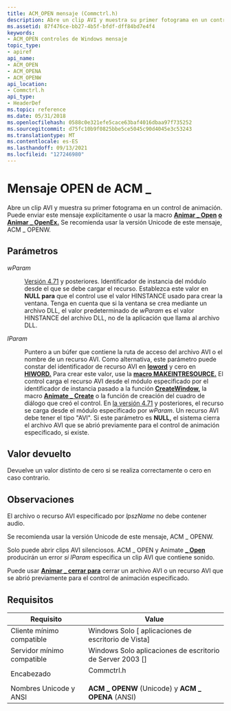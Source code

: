 ```yaml
---
title: ACM_OPEN mensaje (Commctrl.h)
description: Abre un clip AVI y muestra su primer fotograma en un control de animación. Puede enviar este mensaje explícitamente o usar la macro Animar \_ Open o Animar \_ OpenEx. Se recomienda usar la versión Unicode de este mensaje, ACM \_ OPENW.
ms.assetid: 87f476ce-bb27-4b5f-bfdf-dff84bd7e4f4
keywords:
- ACM_OPEN controles de Windows mensaje
topic_type:
- apiref
api_name:
- ACM_OPEN
- ACM_OPENA
- ACM_OPENW
api_location:
- Commctrl.h
api_type:
- HeaderDef
ms.topic: reference
ms.date: 05/31/2018
ms.openlocfilehash: 0588c0e321efe5cace63baf4016dbaa97f735252
ms.sourcegitcommit: d75fc10b9f0825bbe5ce5045c90d4045e3c53243
ms.translationtype: MT
ms.contentlocale: es-ES
ms.lasthandoff: 09/13/2021
ms.locfileid: "127246980"
---
```

# <a name="acm_open-message"></a>Mensaje OPEN de ACM \_

Abre un clip AVI y muestra su primer fotograma en un control de animación. Puede enviar este mensaje explícitamente o usar la macro [**Animar \_ Open**](/windows/desktop/api/Commctrl/nf-commctrl-animate_open) [**o Animar \_ OpenEx.**](/windows/desktop/api/Commctrl/nf-commctrl-animate_openex) Se recomienda usar la versión Unicode de este mensaje, ACM \_ OPENW.

## <a name="parameters"></a>Parámetros

<dl> <dt>

*wParam* 
</dt> <dd>

[Versión 4.71](common-control-versions.md) y posteriores. Identificador de instancia del módulo desde el que se debe cargar el recurso. Establezca este valor en **NULL para** que el control use el valor HINSTANCE usado para crear la ventana. Tenga en cuenta que si la ventana se crea mediante un archivo DLL, el valor predeterminado de *wParam* es el valor HINSTANCE del archivo DLL, no de la aplicación que llama al archivo DLL.

</dd> <dt>

*lParam* 
</dt> <dd>

Puntero a un búfer que contiene la ruta de acceso del archivo AVI o el nombre de un recurso AVI. Como alternativa, este parámetro puede constar del identificador de recurso AVI en [**loword**](/previous-versions/windows/desktop/legacy/ms632659(v=vs.85)) y cero en [**HIWORD.**](/previous-versions/windows/desktop/legacy/ms632657(v=vs.85)) Para crear este valor, use la [**macro MAKEINTRESOURCE.**](/windows/desktop/api/winuser/nf-winuser-makeintresourcea) El control carga el recurso AVI desde el módulo especificado por el identificador de instancia pasado a la función [**CreateWindow,**](/windows/desktop/api/winuser/nf-winuser-createwindowa) la macro [**Animate \_ Create**](/windows/desktop/api/Commctrl/nf-commctrl-animate_create) o la función de creación del cuadro de diálogo que creó el control. En [la versión 4.71](common-control-versions.md) y posteriores, el recurso se carga desde el módulo especificado por *wParam*. Un recurso AVI debe tener el tipo "AVI". Si este parámetro es **NULL,** el sistema cierra el archivo AVI que se abrió previamente para el control de animación especificado, si existe.

</dd> </dl>

## <a name="return-value"></a>Valor devuelto

Devuelve un valor distinto de cero si se realiza correctamente o cero en caso contrario.

## <a name="remarks"></a>Observaciones

El archivo o recurso AVI especificado por *lpszName* no debe contener audio.

Se recomienda usar la versión Unicode de este mensaje, ACM \_ OPENW.

Solo puede abrir clips AVI silenciosos. ACM \_ OPEN y Animate [**\_ Open**](/windows/desktop/api/Commctrl/nf-commctrl-animate_open) producirán un error *si lParam* especifica un clip AVI que contiene sonido.

Puede usar [**Animar \_ cerrar para**](/windows/desktop/api/Commctrl/nf-commctrl-animate_close) cerrar un archivo AVI o un recurso AVI que se abrió previamente para el control de animación especificado.

## <a name="requirements"></a>Requisitos



| Requisito | Value |
|-------------------------------------|---------------------------------------------------------------------------------------|
| Cliente mínimo compatible<br/> | Windows Solo \[ aplicaciones de escritorio de Vista\]<br/>                                        |
| Servidor mínimo compatible<br/> | Windows Solo aplicaciones de escritorio de Server 2003 \[\]<br/>                                  |
| Encabezado<br/>                   | <dl> <dt>Commctrl.h</dt> </dl> |
| Nombres Unicode y ANSI<br/>   | **ACM \_ OPENW** (Unicode) y **ACM \_ OPENA** (ANSI)<br/>                         |



 

